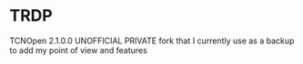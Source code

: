 # TRDP
TCNOpen 2.1.0.0 UNOFFICIAL PRIVATE fork that I currently use as a backup to add my point of view and features
